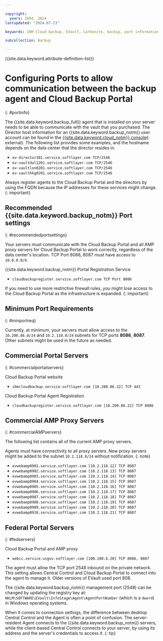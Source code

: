 ```yaml
---

copyright:
  years: 1994, 2024
lastupdated: "2024-07-23"

keywords: IBM Cloud backup, EVault, Carbonite, backup, port information, configure, configuring,

subcollection: Backup

---
```

{{site.data.keyword.attribute-definition-list}}

# Configuring Ports to allow communication between the backup agent and Cloud Backup Portal
{: #portinfo}

The {{site.data.keyword.backup_full}} agent that is installed on your server needs to be able to communicate with the vault that you purchased. The Director host information for an {{site.data.keyword.backup_notm}} user account can be found in the [{{site.data.keyword.cloud_notm}} console](/cloud-storage/backup){: external}. The following list provides some examples, and the hostname depends on the data center that the director resides in.

* `ev-director301.service.softlayer.com TCP/2546`
* `ev-vaultdal1201.service.softlayer.com TCP/2546`
* `ev-vaultlon0201.service.softlayer.com TCP/2546`
* `ev-vaulthkg0201.service.softlayer.com TCP/2546`

Always register agents to the Cloud Backup Portal and the directors by using the FQDN because the IP addresses for these services might change.
{: important}

## Recommended {{site.data.keyword.backup_notm}} Port settings
{: #recommendedportsettings}

Your servers must communicate with the Cloud Backup Portal and all AMP proxy servers for Cloud Backup Portal to work correctly, regardless of the data center's location. TCP Port 8086, 8087 must have access to `10.0.0.0/8`.

{{site.data.keyword.backup_notm}} Portal Registration Service 
- `cloudbackupregister.service.softlayer.com TCP Port 8086`

If you need to use more restrictive firewall rules, you might lose access to the Cloud Backup Portal as the infrastructure is expanded.
{: important}

## Minimum Port Requirements
{: #minportreq}

Currently, at minimum, your servers must allow access to the `10.200.86.0/24` and `10.2.118.0/24` subnets for TCP ports **8086**, **8087**. Other subnets might be used in the future as needed.

## Commercial Portal Servers
{: #commercialportalservers}

Cloud Backup Portal website
- `ibmcloudbackup.service.softlayer.com [10.200.86.22] TCP 443`

Cloud Backup Portal Agent Registration
- `cloudbackupregister.service.softlayer.com [10.200.86.22] TCP 8086`


## Commercial AMP Proxy Servers
{: #commercialAMPservers}

The following list contains all of the current AMP proxy servers.

Agents must have connectivity to all proxy servers. New proxy servers might be added to the subnet `10.2.118.0/24` without notification.
{: note}

* `evwebamp0901.service.softlayer.com [10.2.118.12] TCP 8087`
* `evwebamp0902.service.softlayer.com [10.2.118.13] TCP 8087`
* `evwebamp0903.service.softlayer.com [10.2.118.14] TCP 8087`
* `evwebamp0904.service.softlayer.com [10.2.118.15] TCP 8087`
* `evwebamp0905.service.softlayer.com [10.2.118.16] TCP 8087`
* `evwebamp0906.service.softlayer.com [10.2.118.17] TCP 8087`
* `evwebamp0907.service.softlayer.com [10.2.118.18] TCP 8087`
* `evwebamp0908.service.softlayer.com [10.2.118.19] TCP 8087`
* `evwebamp0909.service.softlayer.com [10.2.118.20] TCP 8087`
* `evwebamp0910.service.softlayer.com [10.2.118.21] TCP 8087`


## Federal Portal Servers
{: #fedservers}

Cloud Backup Portal and AMP proxy 
- `webcc.service.usgov.softlayer.com [100.100.6.20] TCP 8086, 8087`

The agent must allow the TCP port 2548 inbound on the private network. This setting allows Central Control and Cloud Backup Portal to connect into the agent to manage it. Older versions of EVault used port 808.

The {{site.data.keyword.backup_notm}} management port (2548) can be changed by updating the registry key at: `HKLM\SOFTWARE\EVault\InfoStage\Agent\AgentPortNumber` (which is a `dword`) in Windows operating systems.

When it comes to connection settings, the difference between desktop Central Control and the Agent is often a point of confusion. The server-resident Agent connects to the {{site.data.keyword.backup_notm}} servers, while the client-based Central Control connects to your server, by using its address and the server's credentials to access it.
{: tip}
